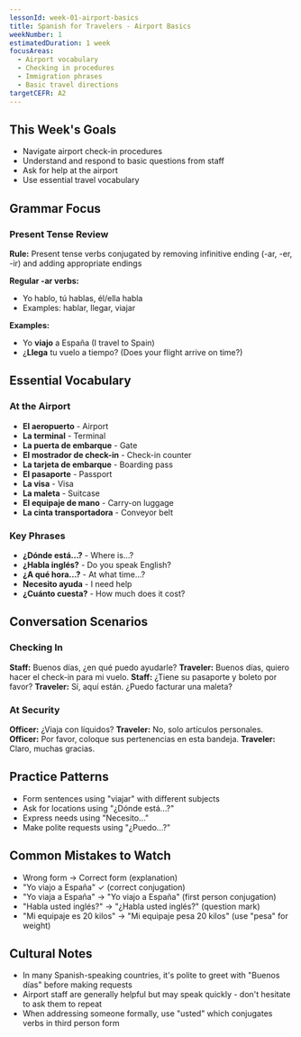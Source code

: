 ```yaml
---
lessonId: week-01-airport-basics
title: Spanish for Travelers - Airport Basics
weekNumber: 1
estimatedDuration: 1 week
focusAreas:
  - Airport vocabulary
  - Checking in procedures
  - Immigration phrases
  - Basic travel directions
targetCEFR: A2
---
```


## This Week's Goals

- Navigate airport check-in procedures
- Understand and respond to basic questions from staff
- Ask for help at the airport
- Use essential travel vocabulary

## Grammar Focus

### Present Tense Review
**Rule:** Present tense verbs conjugated by removing infinitive ending (-ar, -er, -ir) and adding appropriate endings

**Regular -ar verbs:**
- Yo hablo, tú hablas, él/ella habla
- Examples: hablar, llegar, viajar

**Examples:**
- Yo **viajo** a España (I travel to Spain)
- ¿**Llega** tu vuelo a tiempo? (Does your flight arrive on time?)

## Essential Vocabulary

### At the Airport
- **El aeropuerto** - Airport
- **La terminal** - Terminal
- **La puerta de embarque** - Gate
- **El mostrador de check-in** - Check-in counter
- **La tarjeta de embarque** - Boarding pass
- **El pasaporte** - Passport
- **La visa** - Visa
- **La maleta** - Suitcase
- **El equipaje de mano** - Carry-on luggage
- **La cinta transportadora** - Conveyor belt

### Key Phrases
- **¿Dónde está...?** - Where is...?
- **¿Habla inglés?** - Do you speak English?
- **¿A qué hora...?** - At what time...?
- **Necesito ayuda** - I need help
- **¿Cuánto cuesta?** - How much does it cost?

## Conversation Scenarios

### Checking In
**Staff:** Buenos días, ¿en qué puedo ayudarle?
**Traveler:** Buenos días, quiero hacer el check-in para mi vuelo.
**Staff:** ¿Tiene su pasaporte y boleto por favor?
**Traveler:** Sí, aquí están. ¿Puedo facturar una maleta?

### At Security
**Officer:** ¿Viaja con líquidos?
**Traveler:** No, solo artículos personales.
**Officer:** Por favor, coloque sus pertenencias en esta bandeja.
**Traveler:** Claro, muchas gracias.

## Practice Patterns

- Form sentences using "viajar" with different subjects
- Ask for locations using "¿Dónde está...?"
- Express needs using "Necesito..."
- Make polite requests using "¿Puedo...?"

## Common Mistakes to Watch

- Wrong form → Correct form (explanation)
- "Yo viajo a España" ✓ (correct conjugation)
- "Yo viaja a España" → "Yo viajo a España" (first person conjugation)
- "Habla usted inglés?" → "¿Habla usted inglés?" (question mark)
- "Mi equipaje es 20 kilos" → "Mi equipaje pesa 20 kilos" (use "pesa" for weight)

## Cultural Notes

- In many Spanish-speaking countries, it's polite to greet with "Buenos días" before making requests
- Airport staff are generally helpful but may speak quickly - don't hesitate to ask them to repeat
- When addressing someone formally, use "usted" which conjugates verbs in third person form
